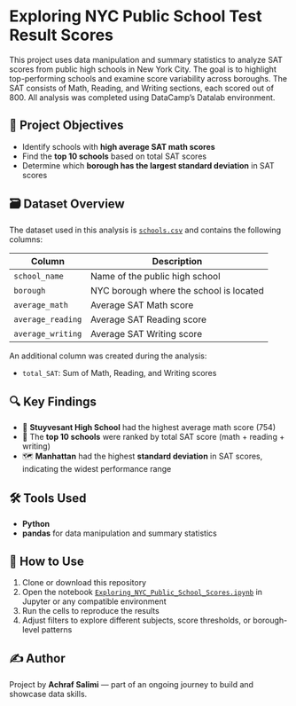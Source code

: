 # Exploring NYC Public School Test Result Scores

This project uses data manipulation and summary statistics to analyze SAT scores from public high schools in New York City. The goal is to highlight top-performing schools and examine score variability across boroughs. The SAT consists of Math, Reading, and Writing sections, each scored out of 800. All analysis was completed using DataCamp’s Datalab environment.

## 🎯 Project Objectives

- Identify schools with **high average SAT math scores**
- Find the **top 10 schools** based on total SAT scores
- Determine which **borough has the largest standard deviation** in SAT scores

## 🗃️ Dataset Overview

The dataset used in this analysis is [`schools.csv`](./schools.csv) and contains the following columns:

| Column             | Description                                |
|--------------------|--------------------------------------------|
| `school_name`      | Name of the public high school             |
| `borough`          | NYC borough where the school is located    |
| `average_math`     | Average SAT Math score                     |
| `average_reading`  | Average SAT Reading score                  |
| `average_writing`  | Average SAT Writing score                  |

An additional column was created during the analysis:
- `total_SAT`: Sum of Math, Reading, and Writing scores

## 🔍 Key Findings

- 🧮 **Stuyvesant High School** had the highest average math score (754)
- 🏅 The **top 10 schools** were ranked by total SAT score (math + reading + writing)
- 🗺️ **Manhattan** had the highest **standard deviation** in SAT scores, indicating the widest performance range

## 🛠️ Tools Used

- **Python**
- **pandas** for data manipulation and summary statistics

## 📌 How to Use

1. Clone or download this repository
2. Open the notebook [`Exploring_NYC_Public_School_Scores.ipynb`](./Exploring_NYC_Public_School_Test_Result_Scores.ipynb) in Jupyter or any compatible environment
3. Run the cells to reproduce the results
4. Adjust filters to explore different subjects, score thresholds, or borough-level patterns

## ✍️ Author

Project by **Achraf Salimi** — part of an ongoing journey to build and showcase data skills.
